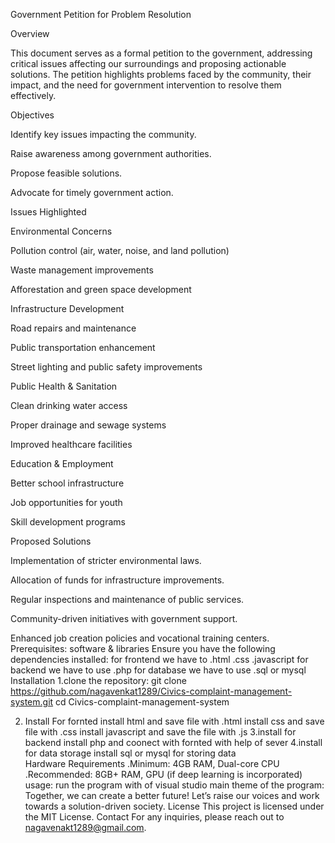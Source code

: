 Government Petition for Problem Resolution

Overview

This document serves as a formal petition to the government, addressing critical issues affecting our surroundings and proposing actionable solutions. The petition highlights problems faced by the community, their impact, and the need for government intervention to resolve them effectively.

Objectives

Identify key issues impacting the community.

Raise awareness among government authorities.

Propose feasible solutions.

Advocate for timely government action.

Issues Highlighted

Environmental Concerns

Pollution control (air, water, noise, and land pollution)

Waste management improvements

Afforestation and green space development

Infrastructure Development

Road repairs and maintenance

Public transportation enhancement

Street lighting and public safety improvements

Public Health & Sanitation

Clean drinking water access

Proper drainage and sewage systems

Improved healthcare facilities

Education & Employment

Better school infrastructure

Job opportunities for youth

Skill development programs

Proposed Solutions

Implementation of stricter environmental laws.

Allocation of funds for infrastructure improvements.

Regular inspections and maintenance of public services.

Community-driven initiatives with government support.

Enhanced job creation policies and vocational training centers.
Prerequisites:
software & libraries
Ensure you have the following dependencies installed:
 for frontend we have to
   .html
   .css
   .javascript
 for backend we have to use 
   .php 
 for database we have to use
   .sql or mysql
Installation
1.clone the repository:
   git clone https://github.com/nagavenkat1289/Civics-complaint-management-system.git
cd Civics-complaint-management-system

2. Install    For fornted
   install html and save file with .html
   install css and save file with  .css
   install javascript and save the file with .js
3.install for backend
    install php and coonect with fornted with  help of sever
4.install for data storage
   install sql or mysql for storing data  
Hardware Requirements
.Minimum: 4GB RAM, Dual-core CPU
.Recommended: 8GB+ RAM, GPU (if deep learning is incorporated)
usage:
run  the program with of visual studio 
main theme of the program:
Together, we can create a better future! Let’s raise our voices and work towards a solution-driven society.
License
This project is licensed under the MIT License.
Contact
For any inquiries, please reach out to nagavenakt1289@gmail.com.


